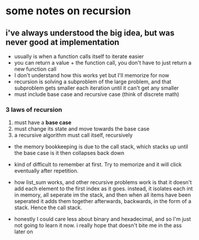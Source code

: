 # some notes on recursion
## i've always understood the big idea, but was never good at implementation

 - usually is when a function calls itself to iterate easier
 - you can return a value + the function call, you don't have to just return a new function call
  - I don't understand how this works yet but I'll memorize for now
 - recursion is solving a subproblem of the large problem, and that subproblem gets smaller each iteration until it can't get any smaller
 - must include base case and recursive case (think of discrete math)

 ### 3 laws of recursion

 1. must have a **base case** 
 2. must change its state and move towards the base case
 3. a recursive algorithm must call itself, recursively

  - the memory bookkeeping is due to the call stack, which stacks up until the base case is it then collapses back down
   - kind of difficult to remember at first. Try to memorize and it will click eventually after repetition.
 - how list_sum works, and other recursive problems work is that it doesn't add each element to the first index as it goes. instead,
 it isolates each int in memory, all seperate im the stack, and then when all items have been seperated it adds them together afterwards, backwards, in the form of a stack. Hence the call stack.

 - honestly I could care less about binary and hexadecimal, and so I'm just not going to learn it now. i really hope that doesn't bite
 me in the ass later on